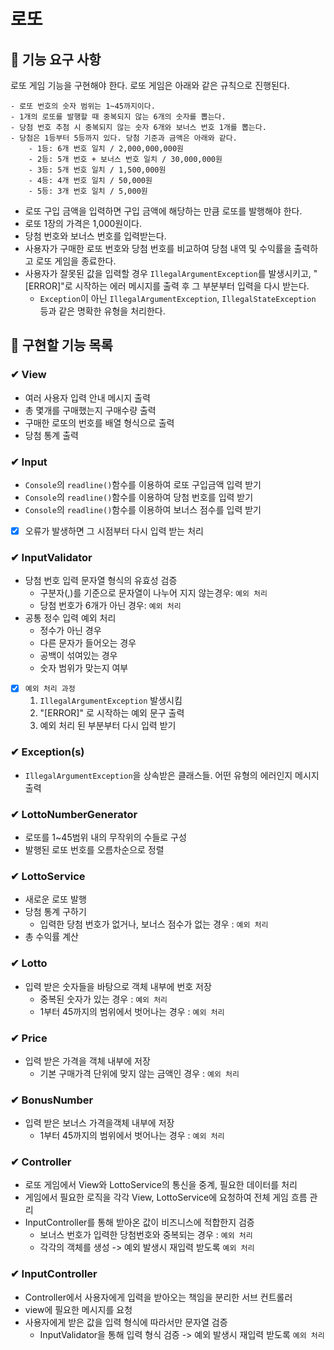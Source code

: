 # 로또

## 🚀 기능 요구 사항

로또 게임 기능을 구현해야 한다. 로또 게임은 아래와 같은 규칙으로 진행된다.

```
- 로또 번호의 숫자 범위는 1~45까지이다.
- 1개의 로또를 발행할 때 중복되지 않는 6개의 숫자를 뽑는다.
- 당첨 번호 추첨 시 중복되지 않는 숫자 6개와 보너스 번호 1개를 뽑는다.
- 당첨은 1등부터 5등까지 있다. 당첨 기준과 금액은 아래와 같다.
    - 1등: 6개 번호 일치 / 2,000,000,000원
    - 2등: 5개 번호 + 보너스 번호 일치 / 30,000,000원
    - 3등: 5개 번호 일치 / 1,500,000원
    - 4등: 4개 번호 일치 / 50,000원
    - 5등: 3개 번호 일치 / 5,000원
```

- 로또 구입 금액을 입력하면 구입 금액에 해당하는 만큼 로또를 발행해야 한다.
- 로또 1장의 가격은 1,000원이다.
- 당첨 번호와 보너스 번호를 입력받는다.
- 사용자가 구매한 로또 번호와 당첨 번호를 비교하여 당첨 내역 및 수익률을 출력하고 로또 게임을 종료한다.
- 사용자가 잘못된 값을 입력할 경우 `IllegalArgumentException`를 발생시키고, "[ERROR]"로 시작하는 에러 메시지를 출력 후 그 부분부터 입력을 다시 받는다.
    - `Exception`이 아닌 `IllegalArgumentException`, `IllegalStateException` 등과 같은 명확한 유형을 처리한다.

## 🚀 구현할 기능 목록

### ✔ View

- 여러 사용자 입력 안내 메시지 출력
- 총 몇개를 구매했는지 구매수량 출력
- 구매한 로또의 번호를 배열 형식으로 출력
- 당첨 통계 출력

### ✔ Input

- `Console`의 `readline()`함수를 이용하여 로또 구입금액 입력 받기
- `Console`의 `readline()`함수를 이용하여 당첨 번호를 입력 받기
- `Console`의 `readline()`함수를 이용하여 보너스 점수를 입력 받기

- [x] 오류가 발생하면 그 시점부터 다시 입력 받는 처리

### ✔ InputValidator

- 당첨 번호 입력 문자열 형식의 유효성 검증
    - 구분자(,)를 기준으로 문자열이 나누어 지지 않는경우: `예외 처리`
    - 당첨 번호가 6개가 아닌 경우: `예외 처리`
- 공통 정수 입력 예외 처리
    - 정수가 아닌 경우
    - 다른 문자가 들어오는 경우
    - 공백이 섞여있는 경우
    - 숫자 범위가 맞는지 여부

- [X] `예외 처리 과정`
    1. `IllegalArgumentException` 발생시킴
    2. "[ERROR]" 로 시작하는 예외 문구 출력
    3. 예외 처리 된 부분부터 다시 입력 받기

### ✔ Exception(s)

- `IllegalArgumentException`을 상속받은 클래스들. 어떤 유형의 에러인지 메시지 출력

### ✔ LottoNumberGenerator

- 로또를 1~45범위 내의 무작위의 수들로 구성
- 발행된 로또 번호를 오름차순으로 정렬

### ✔ LottoService

- 새로운 로또 발행
- 당첨 통계 구하기
    - 입력한 당첨 번호가 없거나, 보너스 점수가 없는 경우 : `예외 처리`
- 총 수익률 계산

### ✔ Lotto

- 입력 받은 숫자들을 바탕으로 객체 내부에 번호 저장
    - 중복된 숫자가 있는 경우 : `예외 처리`
    - 1부터 45까지의 범위에서 벗어나는 경우 : `예외 처리`

### ✔ Price

- 입력 받은 가격을 객체 내부에 저장
    - 기본 구매가격 단위에 맞지 않는 금액인 경우 : `예외 처리`

### ✔ BonusNumber

- 입력 받은 보너스 가격을객체 내부에 저장
    - 1부터 45까지의 범위에서 벗어나는 경우 : `예외 처리`

### ✔ Controller

- 로또 게임에서 View와 LottoService의 통신을 중계, 필요한 데이터를 처리
- 게임에서 필요한 로직을 각각 View, LottoService에 요청하여 전체 게임 흐름 관리
- InputController를 통해 받아온 값이 비즈니스에 적합한지 검증
    - 보너스 번호가 입력한 당첨번호와 중복되는 경우 : `예외 처리`
    - 각각의 객체를 생성 -> 예외 발생시 재입력 받도록 `예외 처리`

### ✔ InputController

- Controller에서 사용자에게 입력을 받아오는 책임을 분리한 서브 컨트롤러
- view에 필요한 메시지를 요청
- 사용자에게 받은 값을 입력 형식에 따라서만 문자열 검증
    - InputValidator을 통해 입력 형식 검증 -> 예외 발생시 재입력 받도록 `예외 처리`
